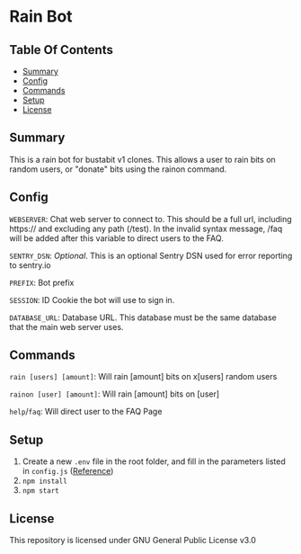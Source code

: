 # Rain Bot
## Table Of Contents
- [Summary](#summary)
- [Config](#config)
- [Commands](#commands)
- [Setup](#setup)
- [License](#license)

## Summary
This is a rain bot for bustabit v1 clones. This allows a user to rain bits on random users, or "donate" bits using the rainon command.

## Config
`WEBSERVER`: Chat web server to connect to. This should be a full url, including https:// and excluding any path (/test). In the invalid syntax message, /faq will be added after this variable to direct users to the FAQ.

`SENTRY_DSN`: *Optional*. This is an optional Sentry DSN used for error reporting to sentry.io

`PREFIX`: Bot prefix

`SESSION`: ID Cookie the bot will use to sign in.

`DATABASE_URL`: Database URL. This database must be the same database that the main web server uses.

## Commands
`rain [users] [amount]`: Will rain [amount] bits on x[users] random users

`rainon [user] [amount]`: Will rain [amount] bits on [user]

`help`/`faq`: Will direct user to the FAQ Page

## Setup
1. Create a new `.env` file in the root folder, and fill in the parameters listed in `config.js` ([Reference](#config))
2. `npm install`
3. `npm start`

## License
This repository is licensed under GNU General Public License v3.0
